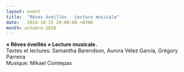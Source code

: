 ```yaml
---
layout: event
title:  "Rêves éveillés - Lecture musicale"
date:   2018-10-25 20:00:00 +0200
month: octobre-2018
---
```





  **« Rêves éveillés » Lecture musicale.**  
Textes et lectures: Samantha Barendson, Aurora Vélez García, Grégory Parreira  
Musique: Mikael Cointepas

